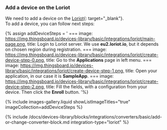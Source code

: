 ### Add a device on the Loriot

We need to add a device on the [Loriot](https://loriot.io){: target="_blank"}.   
To add a device, you can follow next steps:

{% assign addDeviceSteps = '
    ===
        image: https://img.thingsboard.io/devices-library/basic/integrations/loriot/main-page.png,
        title: Login to Loriot server. We use **eu2.loriot.io**, but it depends on chosen region during registration.
    ===
        image: https://img.thingsboard.io/devices-library/basic/integrations/loriot/create-device-step-0.png,
        title: Go to the **Applications** page in left menu.
    ===
        image: https://img.thingsboard.io/devices-library/basic/integrations/loriot/create-device-step-1.png,
        title: Open your application, in our case it is **SampleApp**.
    ===
        image: https://img.thingsboard.io/devices-library/basic/integrations/loriot/create-device-step-2.png,
        title: Fill the fields, with a configuration from your device. Then click the **Enroll** button.
'%}

{% include images-gallery.liquid showListImageTitles="true" imageCollection=addDeviceSteps %}


{% include /docs/devices-library/blocks/integrations/converters/basic/add-or-change-converter-block.md integration-type="loriot" %}
